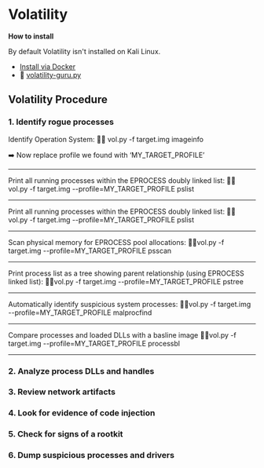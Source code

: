 # Volatility


**How to install**

By default Volatility isn't installed on Kali Linux.

* [Install via Docker](https://hub.docker.com/r/phocean/volatility)
* 🐍 [volatility-guru.py](assets/volatility-guru.py)

## Volatility Procedure 

### 1. Identify rogue processes


Identify Operation System: 👨‍💻 vol.py -f target.img imageinfo

➡️ Now replace profile we found with  ‘MY_TARGET_PROFILE’

-------------------------

Print all running processes within the EPROCESS doubly linked list: 👨‍💻 vol.py -f target.img --profile=MY_TARGET_PROFILE  pslist

-------------------------

Print all running processes within the EPROCESS doubly linked list: 👨‍💻 vol.py -f  target.img --profile=MY_TARGET_PROFILE pslist

-------------------------

Scan physical memory for EPROCESS pool allocations:
👨‍💻vol.py -f target.img --profile=MY_TARGET_PROFILE psscan

-------------------------

Print process list as a tree showing parent relationship (using EPROCESS linked list):
👨‍💻vol.py -f target.img --profile=MY_TARGET_PROFILE pstree

-------------------------

Automatically identify suspicious system processes:
👨‍💻vol.py -f target.img --profile=MY_TARGET_PROFILE malprocfind

-------------------------

Compare processes and loaded DLLs with a basline image
👨‍💻vol.py -f target.img --profile=MY_TARGET_PROFILE processbl

-------------------------



### 2. Analyze process DLLs and handles


### 3. Review network artifacts


### 4. Look for evidence of code injection



### 5. Check for signs of a rootkit




### 6. Dump suspicious processes and drivers

